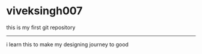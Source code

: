 # viveksingh007
this is my first git repository 
<br> <hr>
i learn this to make my designing journey to good
